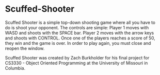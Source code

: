 # Scuffed-Shooter

Scuffed Shooter is a simple top-down shooting game where all you have to do is shoot your opponent.
The controls are simple:
Player 1 moves with WASD and shoots with the SPACE bar.
Player 2 moves with the arrow keys and shoots with CONTROL.
Once one of the players reaches a score of 50, they win and the game is over. In order to play again, you must close and reopen the window.

Scuffed Shooter was created by Zach Burkholder for his final project for CS3330 - Object Oriented Programming at the University of Missouri in Columbia.
